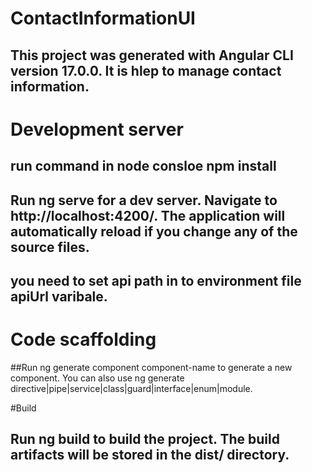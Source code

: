 # ContactInformationUI

## This project was generated with Angular CLI version 17.0.0. It is hlep to manage contact information.

# Development server

## run command in node consloe  npm install
## Run ng serve for a dev server. Navigate to http://localhost:4200/. The application will automatically reload if you change any of the source files.
## you need to set api path in to environment file apiUrl varibale. 

# Code scaffolding

##Run ng generate component component-name to generate a new component. You can also use ng generate directive|pipe|service|class|guard|interface|enum|module.

#Build
## Run ng build to build the project. The build artifacts will be stored in the dist/ directory.